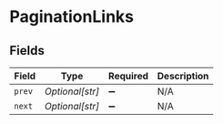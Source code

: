 # PaginationLinks


## Fields

| Field              | Type               | Required           | Description        |
| ------------------ | ------------------ | ------------------ | ------------------ |
| `prev`             | *Optional[str]*    | :heavy_minus_sign: | N/A                |
| `next`             | *Optional[str]*    | :heavy_minus_sign: | N/A                |